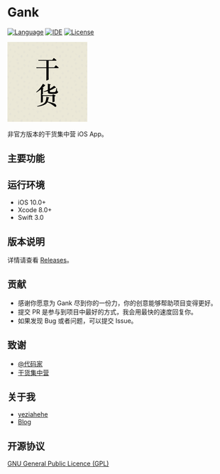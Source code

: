 # Gank

[![Language](https://img.shields.io/badge/language-swift%203.0-orange.svg)](http://swift.org)
[![IDE](https://img.shields.io/badge/xcode-8.0-46aae6.svg)](https://developer.apple.com/xcode/)
[![License](https://img.shields.io/badge/license-GPL%203.0-blue.svg)](https://github.com/yeziahehe/Algorithm.swift/blob/master/LICENSE)

![Logo](Gank/Assets.xcassets/AppIcon.appiconset/Icon-60@3x.png)

非官方版本的干货集中营 iOS App。

## 主要功能

## 运行环境

- iOS 10.0+
- Xcode 8.0+
- Swift 3.0

## 版本说明

详情请查看 [Releases](https://github.com/yeziahehe/Gank/releases)。

## 贡献

- 感谢你愿意为 Gank 尽到你的一份力，你的创意能够帮助项目变得更好。
- 提交 PR 是参与到项目中最好的方式，我会用最快的速度回复你。
- 如果发现 Bug 或者问题，可以提交 Issue。

## 致谢

- [@代码家](https://github.com/daimajia)
- [干货集中营](http://gank.io/)

## 关于我

- [yeziahehe](https://github.com/yeziahehe)
- [Blog](http://yeziahehe.com/)

## 开源协议
[GNU General Public Licence (GPL)](https://github.com/yeziahehe/Gank/blob/master/LICENSE)
